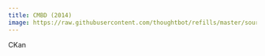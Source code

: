 ```yaml
---
title: CMBD (2014)
image: https://raw.githubusercontent.com/thoughtbot/refills/master/source/images/mountains.png
---
```


CKan
